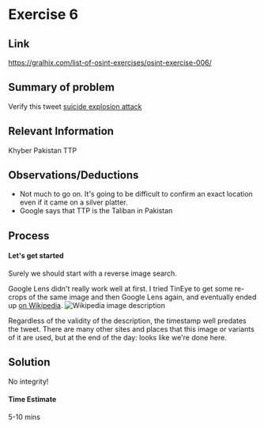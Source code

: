 # Exercise 6

## Link
https://gralhix.com/list-of-osint-exercises/osint-exercise-006/ 

## Summary of problem

Verify this tweet
[suicide explosion attack](https://gralhix.com/wp-content/uploads/2023/08/osintexercise006.webp)

## Relevant Information
Khyber
Pakistan
TTP

## Observations/Deductions
- Not much to go on. It's going to be difficult to confirm an exact location even if it came on a silver platter.
- Google says that TTP is the Taliban in Pakistan

## Process

#### Let's get started
Surely we should start with a reverse image search. 

Google Lens didn't really work well at first. I tried TinEye to get some re-crops of the same image and then Google Lens again, and eventually ended up [on Wikipedia](https://en.m.wikipedia.org/wiki/File:WaziriyaAutobombeIrak.jpg).
![Wikipedia image description](https://i.imgur.com/c8K96U2_d.webp?maxwidth=1520&fidelity=grand)

Regardless of the validity of the description, the timestamp well predates the tweet. There are many other sites and places that this image or variants of it are used, but at the end of the day: looks like we're done here.


## Solution
No integrity!


#### Time Estimate
5-10 mins